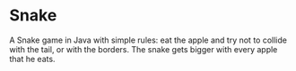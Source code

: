 # Snake
A Snake game in Java with simple rules: eat the apple and try not to collide with the tail, or with the borders. The snake gets bigger with every apple that he eats.
